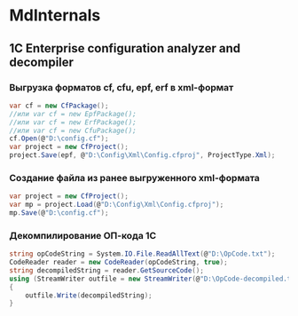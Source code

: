 # MdInternals
## 1C Enterprise configuration analyzer and decompiler 

### Выгрузка форматов cf, cfu, epf, erf в xml-формат

```csharp
var cf = new CfPackage();
//или var cf = new EpfPackage();
//или var cf = new ErfPackage();
//или var cf = new CfuPackage();
cf.Open(@"D:\config.cf");
var project = new CfProject();
project.Save(epf, @"D:\Config\Xml\Config.cfproj", ProjectType.Xml);
```

### Создание файла из ранее выгруженного xml-формата

```csharp
var project = new CfProject();
var mp = project.Load(@"D:\Config\Xml\Config.cfproj");
mp.Save(@"D:\config.cf");
```

### Декомпилирование ОП-кода 1С

```csharp
string opCodeString = System.IO.File.ReadAllText(@"D:\OpCode.txt");
CodeReader reader = new CodeReader(opCodeString, true);
string decompiledString = reader.GetSourceCode();
using (StreamWriter outfile = new StreamWriter(@"D:\OpCode-decompiled.txt"))
{
    outfile.Write(decompiledString);
}
```
